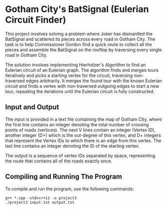 # Gotham City's BatSignal (Eulerian Circuit Finder)
This project involves solving a problem where Joker has dismantled the BatSignal and scattered 
its pieces across every road in Gotham City. 
The task is to help Commissioner Gordon find a quick route to collect all the pieces and assemble 
the BatSignal on the rooftop by traversing every single road in Gotham City.

The solution involves implementing Hierholzer's Algorithm to find an Eulerian circuit of an Eulerian
graph. The algorithm finds and merges tours iteratively and picks a starting vertex for the circuit,
traversing non-traversed edges arbitrarily. It merges the found tour with the known Eulerian circuit 
and finds a vertex with non-traversed outgoing edges to start a new tour, repeating the iterations 
until the Eulerian circuit is fully constructed.

## Input and Output
The input is provided in a text file containing the map of Gotham City, where the first line 
contains an integer denoting the total number of crossing points of roads (vertices). 
The next V lines contain an integer (Vertex ID), another integer (D+) which is the out-degree of 
this vertex, and D+ integers that represent the Vertex IDs to which there is an edge from this 
vertex. The last line contains an integer denoting the ID of the starting vertex.

The output is a sequence of vertex IDs separated by space, representing the route that contains all 
of the roads exactly once.

## Compiling and Running The Program
To compile and run the program, use the following commands:

```
g++ *.cpp -std=c++11 -o project3
./project3 input.txt output.txt
```

